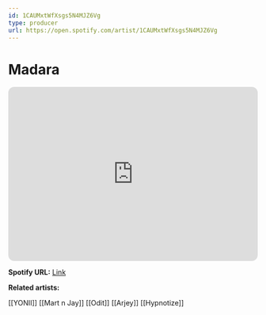 ```yaml
---
id: 1CAUMxtWfXsgs5N4MJZ6Vg
type: producer
url: https://open.spotify.com/artist/1CAUMxtWfXsgs5N4MJZ6Vg
---
```

# Madara

<iframe style="border-radius:12px" src="https://open.spotify.com/embed/artist/1CAUMxtWfXsgs5N4MJZ6Vg" width="100%" height="352" frameBorder="0" allowfullscreen="" allow="autoplay; clipboard-write; encrypted-media; fullscreen; picture-in-picture" loading="lazy"></iframe>

**Spotify URL:** [Link](https://open.spotify.com/artist/1CAUMxtWfXsgs5N4MJZ6Vg)

**Related artists:**

[[YONII]]
[[Mart n Jay]]
[[Odit]]
[[Arjey]]
[[Hypnotize]]
